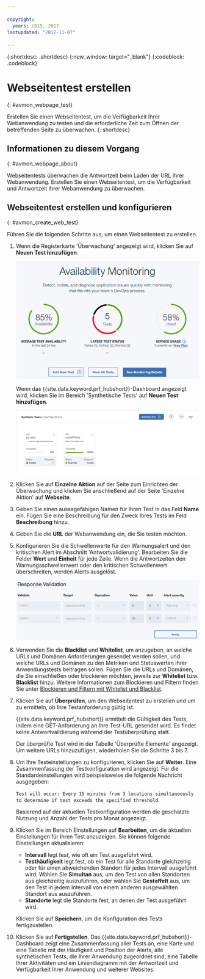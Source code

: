 ```yaml
---

copyright:
  years: 2015, 2017
lastupdated: "2017-11-07"

---
```


{:shortdesc: .shortdesc}
{:new_window: target="_blank"}
{:codeblock: .codeblock}

# Webseitentest erstellen
{: #avmon_webpage_test}

Erstellen Sie einen Webseitentest, um die Verfügbarkeit Ihrer Webanwendung zu testen und die erforderliche Zeit zum Öffnen der betreffenden Seite zu überwachen.
{: shortdesc}

## Informationen zu diesem Vorgang
{: #avmon_webpage_about}

Webseitentests überwachen die Antwortzeit beim Laden der URL Ihrer Webanwendung. Erstellen Sie einen Webseitentest, um die Verfügbarkeit und Antwortzeit Ihrer Webanwendung zu überwachen.

## Webseitentest erstellen und konfigurieren
{: #avmon_create_web_test}

Führen Sie die folgenden Schritte aus, um einen Webseitentest zu erstellen.

1.  Wenn die Registerkarte 'Überwachung' angezeigt wird, klicken Sie auf **Neuen Test hinzufügen**.

    ![Die Registerkarte 'Überwachung' für die Cloud Foundry-Anwendung](images/avmon_tab.png)

    Wenn das {{site.data.keyword.prf_hubshort}}-Dashboard angezeigt wird, klicken Sie im Bereich 'Synthetische Tests' auf **Neuen Test hinzufügen**.

    ![Die Schaltfläche 'Neuen Test hinzufügen' im Bereich 'Synthetische Tests'](images/syn_tests_pane.jpg)

2.  Klicken Sie auf **Einzelne Aktion** auf der Seite zum Einrichten der Überwachung und klicken Sie anschließend auf der Seite 'Einzelne Aktion' auf **Webseite**.
3.  Geben Sie einen aussagefähigen Namen für Ihren Test in das Feld **Name** ein. Fügen Sie eine Beschreibung für den Zweck Ihres Tests im Feld **Beschreibung** hinzu.
4.  Geben Sie die **URL** der Webanwendung ein, die Sie testen möchten.
5.  Konfigurieren Sie die Schwellenwerte für den Warnungsalert und den kritischen Alert im Abschnitt 'Antwortvalidierung'. Bearbeiten Sie die Felder **Wert** und **Einheit** für jede Zeile. Wenn die Antwortzeiten den Warnungsschwellenwert oder den kritischen Schwellenwert überschreiten, werden Alerts ausgelöst.

    ![Abschnitt 'Antwortvalidierung' mit Standardwarnung und kritischen Schwellenwerten](images/avmon_webpage_resp_val.png)

6.  Verwenden Sie die **Blacklist** und **Whitelist**, um anzugeben, an welche URLs und Domänen Anforderungen gesendet werden sollen, und welche URLs und Domänen zu den Metriken und Statuswerten Ihrer Anwendungstests beitragen sollen. Fügen Sie die URLs und Domänen, die Sie einschließen oder blockieren möchten, jeweils zur **Whitelist** bzw. **Blacklist** hinzu. Weitere Informationen zum Blockieren und Filtern finden Sie unter [Blockieren und Filtern mit Whitelist und Blacklist](avmon_whitelist_blacklist.html#avmon_whitelist_blacklist "Verwenden Sie die Whitelist und Blacklist, um festzulegen, an welche Ressourcen Anfragen gesendet werden sollen, und welche Ressourcen mit ihren Daten zu den Metriken und Statuswerten der Anwendungstests beitragen sollen. Whitelist und Blacklist sind nur für Tests von Webseiten und des scriptgesteuerten Verhaltens verfügbar.").
7.  Klicken Sie auf **Überprüfen**, um den Webseitentest zu erstellen und um zu ermitteln, ob Ihre Testanforderung gültig ist.

    {{site.data.keyword.prf_hubshort}} ermittelt die Gültigkeit des Tests, indem eine GET-Anforderung an Ihre Test-URL gesendet wird. Es findet keine Antwortvalidierung während der Testüberprüfung statt.

    Der überprüfte Test wird in der Tabelle 'Überprüfte Elemente' angezeigt. Um weitere URLs hinzuzufügen, wiederholen Sie die Schritte 3 bis 7.

8.  Um Ihre Testeinstellungen zu konfigurieren, klicken Sie auf **Weiter**. Eine Zusammenfassung der Testkonfiguration wird angezeigt. Für die Standardeinstellungen wird beispielsweise die folgende Nachricht ausgegeben:

    ``Test will occur: Every 15 minutes from 3 locations simultaneously to determine if test exceeds the specified threshold``.

    Basierend auf der aktuellen Testkonfiguration werden die geschätzte Nutzung und Anzahl der Tests pro Monat angezeigt.

9.  Klicken Sie im Bereich Einstellungen auf **Bearbeiten**, um die aktuellen Einstellungen für Ihren Test anzuzeigen. Sie können folgende Einstellungen aktualisieren:
    - **Intervall** legt fest, wie oft ein Test ausgeführt wird.
    - **Testhäufigkeit** legt fest, ob ein Test für alle Standorte gleichzeitig oder für einen abweichenden Standort für jedes Intervall ausgeführt wird. Wählen Sie **Simultan** aus, um den Test von allen Standorten aus gleichzeitig auszuführen, oder wählen Sie **Gestaffelt** aus, um den Test in jedem Intervall von einem anderen ausgewählten Standort aus auszuführen.
    - **Standorte** legt die Standorte fest, an denen der Test ausgeführt wird.

    Klicken Sie auf **Speichern**, um die Konfiguration des Tests fertigzustellen.

10. Klicken Sie auf **Fertigstellen**. Das {{site.data.keyword.prf_hubshort}}-Dashboard zeigt eine Zusammenfassung aller Tests an, eine Karte und eine Tabelle mit der Häufigkeit und Position der Alerts, alle synthetischen Tests, die Ihrer Anwendung zugeordnet sind, eine Tabelle Ihrer Aktivitäten und ein Liniendiagramm mit der Antwortzeit und Verfügbarkeit Ihrer Anwendung und weiterer Websites.
